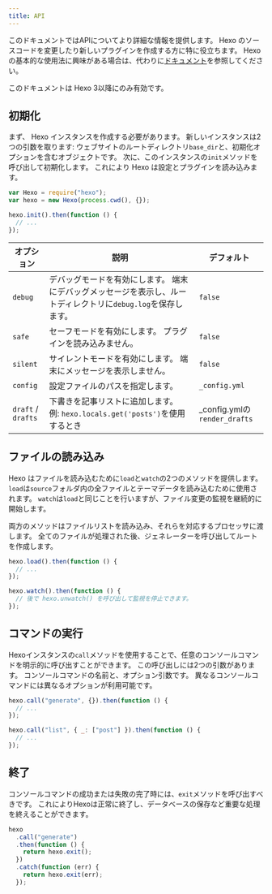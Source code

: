 ```yaml
---
title: API
---
```


このドキュメントではAPIについてより詳細な情報を提供します。 Hexo のソースコードを変更したり新しいプラグインを作成する方に特に役立ちます。 Hexo の基本的な使用法に興味がある場合は、代わりに[ドキュメント](../docs)を参照してください。

このドキュメントは Hexo 3以降にのみ有効です。

## 初期化

まず、 Hexo インスタンスを作成する必要があります。 新しいインスタンスは2つの引数を取ります: ウェブサイトのルートディレクトリ`base_dir`と、初期化オプションを含むオブジェクトです。 次に、このインスタンスの`init`メソッドを呼び出して初期化します。 これにより Hexo は設定とプラグインを読み込みます。

```js
var Hexo = require("hexo");
var hexo = new Hexo(process.cwd(), {});

hexo.init().then(function () {
  // ...
});
```

| オプション              | 説明                                                               | デフォルト                          |
| ------------------ | ---------------------------------------------------------------- | ------------------------------ |
| `debug`            | デバッグモードを有効にします。 端末にデバッグメッセージを表示し、ルートディレクトリに`debug.log`を保存します。    | `false`                        |
| `safe`             | セーフモードを有効にします。 プラグインを読み込みません。                                    | `false`                        |
| `silent`           | サイレントモードを有効にします。 端末にメッセージを表示しません。                                | `false`                        |
| `config`           | 設定ファイルのパスを指定します。                                                 | `_config.yml`                  |
| `draft` / `drafts` | 下書きを記事リストに追加します。 <br> 例: `hexo.locals.get('posts')`を使用するとき | \_config.ymlの`render_drafts` |

## ファイルの読み込み

Hexo はファイルを読み込むために`load`と`watch`の2つのメソッドを提供します。 `load`は`source`フォルダ内の全ファイルとテーマデータを読み込むために使用されます。 `watch`は`load`と同じことを行いますが、ファイル変更の監視を継続的に開始します。

両方のメソッドはファイルリストを読み込み、それらを対応するプロセッサに渡します。 全てのファイルが処理された後、ジェネレーターを呼び出してルートを作成します。

```js
hexo.load().then(function () {
  // ...
});

hexo.watch().then(function () {
  // 後で hexo.unwatch() を呼び出して監視を停止できます。
});
```

## コマンドの実行

Hexoインスタンスの`call`メソッドを使用することで、任意のコンソールコマンドを明示的に呼び出すことができます。 この呼び出しには2つの引数があります。 コンソールコマンドの名前と、オプション引数です。 異なるコンソールコマンドには異なるオプションが利用可能です。

```js
hexo.call("generate", {}).then(function () {
  // ...
});
```

```js
hexo.call("list", { _: ["post"] }).then(function () {
  // ...
});
```

## 終了

コンソールコマンドの成功または失敗の完了時には、`exit`メソッドを呼び出すべきです。 これによりHexoは正常に終了し、データベースの保存など重要な処理を終えることができます。

```js
hexo
  .call("generate")
  .then(function () {
    return hexo.exit();
  })
  .catch(function (err) {
    return hexo.exit(err);
  });
```
